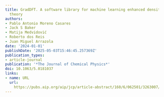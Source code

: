 ```yaml
---
title: GradDFT. A software library for machine learning enhanced density functional
  theory
authors:
- Pablo Antonio Moreno Casares
- Jack S Baker
- Matija Medvidović
- Roberto dos Reis
- Juan Miguel Arrazola
date: '2024-01-01'
publishDate: '2025-05-03T15:46:45.257369Z'
publication_types:
- article-journal
publication: '*The Journal of Chemical Physics*'
doi: 10.1063/5.0181037
links:
- name: URL
  url: 
    https://pubs.aip.org/aip/jcp/article-abstract/160/6/062501/3263007/GradDFT-A-software-library-for-machine-learning
---
```


